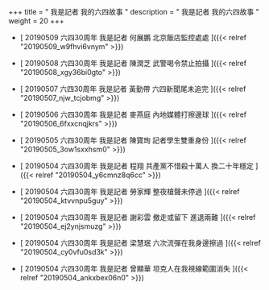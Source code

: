 +++
title = "   我是記者 我的六四故事 "
description = "   我是記者 我的六四故事   "
weight = 20
+++



* [ 20190509  六四30周年 我是記者 何展鵬 北京飯店監控處處  ]({{< relref "20190509_w9fhvi6vnym" >}})


* [ 20190508  六四30周年 我是記者 陳潤芝 武警喝令禁止拍攝  ]({{< relref "20190508_xgy36bi0gto" >}})


* [ 20190507  六四30周年 我是記者 黃勤帶 六四新聞尾未追完  ]({{< relref "20190507_njw_tcjobmg" >}})


* [ 20190506  六四30周年 我是記者 麥燕庭 內地媒體打擦邊球  ]({{< relref "20190506_6fxxcnqjkrs" >}})


* [ 20190505  六四30周年 我是記者 陳寶珣 記者學生雙重身份  ]({{< relref "20190505_3ow1sxxhsm0" >}})


* [ 20190504  六四30周年 我是記者 程翔 共產黨不惜殺十萬人 換二十年穩定  ]({{< relref "20190504_y6cmnz8q6cc" >}})


* [ 20190504  六四30周年 我是記者 勞家輝 整夜槍聲未停過  ]({{< relref "20190504_ktvvnpu5guy" >}})


* [ 20190504  六四30周年 我是記者 謝彩雲 撤走或留下 進退兩難  ]({{< relref "20190504_ej2ynjsmuzg" >}})


* [ 20190504  六四30周年 我是記者 梁慧珉 六次流彈在我身邊擦過  ]({{< relref "20190504_cy0vfu0sd3k" >}})


* [ 20190504  六四30周年 我是記者 曾顯華 坦克人在我視線範圍消失  ]({{< relref "20190504_ankxbex06n0" >}})

